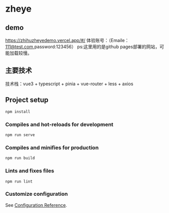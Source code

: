 # zheye

## demo
https://zhihuzheyedemo.vercel.app/#/
体验账号：（Emaile：111@test.com,password:123456）
ps:这里用的是github pages部署的网站，可能加载较慢。

## 主要技术
技术栈：vue3 + typescript + pinia + vue-router + less + axios

## Project setup
```
npm install
```

### Compiles and hot-reloads for development
```
npm run serve
```

### Compiles and minifies for production
```
npm run build
```

### Lints and fixes files
```
npm run lint
```

### Customize configuration
See [Configuration Reference](https://cli.vuejs.org/config/).
